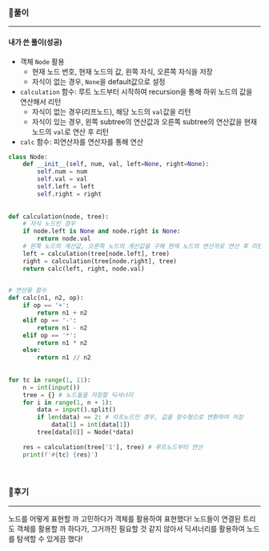 ### 📌풀이

----

#### 내가 쓴 풀이(성공)

- 객체 `Node` 활용
  - 현재 노드 번호, 현재 노드의 값, 왼쪽 자식, 오른쪽 자식을 저장
  - 자식이 없는 경우, `None`을 default값으로 설정
- `calculation` 함수: 루트 노드부터 시작하여 recursion을 통해 하위 노드의 값을 연산해서 리턴
  - 자식이 없는 경우(리프노드), 해당 노드의 `val`값을 리턴
  - 자식이 있는 경우, 왼쪽 subtree의 연산값과 오른쪽 subtree의 연산값을 현재 노드의 `val`로 연산 후 리턴
- `calc` 함수: 피연산자를 연산자를 통해 연산

```python
class Node:
    def __init__(self, num, val, left=None, right=None):
        self.num = num
        self.val = val
        self.left = left
        self.right = right
 
 
def calculation(node, tree):
    # 자식 노드인 경우
    if node.left is None and node.right is None:
        return node.val
    # 왼쪽 노드의 계산값, 오른쪽 노드의 계산값을 구해 현재 노드의 연산자로 연산 후 리턴
    left = calculation(tree[node.left], tree)
    right = calculation(tree[node.right], tree)
    return calc(left, right, node.val)
 

# 연산용 함수
def calc(n1, n2, op):
    if op == '+':
        return n1 + n2
    elif op == '-':
        return n1 - n2
    elif op == '*':
        return n1 * n2
    else:
        return n1 // n2
 
     
for tc in range(1, 11):
    n = int(input())
    tree = {} # 노드들을 저장할 딕셔너리
    for i in range(1, n + 1):
        data = input().split()
        if len(data) == 2: # 리프노드인 경우, 값을 정수형으로 변환하여 저장
            data[1] = int(data[1])
        tree[data[0]] = Node(*data)
 
    res = calculation(tree['1'], tree) # 루트노드부터 연산
    print(f'#{tc} {res}')
```



<br>

### 📌후기

----

노드를 어떻게 표현할 까 고민하다가 객체를 활용하여 표현했다! 노드들이 연결된 트리도 객체를 활용할 까 하다가, 그거까진 필요할 것 같지 않아서 딕셔너리를 활용하여 노드를 탐색할 수 있게끔 했다!